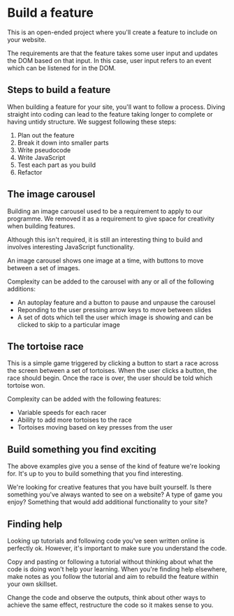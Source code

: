# Build a feature

This is an open-ended project where you'll create a feature to include on your website.

The requirements are that the feature takes some user input and updates the DOM based on that input. In this case, user input refers to an event which can be listened for in the DOM.

## Steps to build a feature

When building a feature for your site, you'll want to follow a process. Diving straight into coding can lead to the feature taking longer to complete or having untidy structure. We suggest following these steps:

1. Plan out the feature
1. Break it down into smaller parts
1. Write pseudocode
1. Write JavaScript
1. Test each part as you build
1. Refactor

## The image carousel

Building an image carousel used to be a requirement to apply to our programme. We removed it as a requirement to give space for creativity when building features.

Although this isn't required, it is still an interesting thing to build and involves interesting JavaScript functionality.

An image carousel shows one image at a time, with buttons to move between a set of images.

Complexity can be added to the carousel with any or all of the following additions:

- An autoplay feature and a button to pause and unpause the carousel
- Reponding to the user pressing arrow keys to move between slides
- A set of dots which tell the user which image is showing and can be clicked to skip to a particular image

## The tortoise race

This is a simple game triggered by clicking a button to start a race across the screen between a set of tortoises. When the user clicks a button, the race should begin. Once the race is over, the user should be told which tortoise won.

Complexity can be added with the following features:

- Variable speeds for each racer
- Ability to add more tortoises to the race
- Tortoises moving based on key presses from the user

## Build something you find exciting

The above examples give you a sense of the kind of feature we're looking for. It's up to you to build something that you find interesting.

We're looking for creative features that you have built yourself. Is there something you've always wanted to see on a website? A type of game you enjoy? Something that would add additional functionality to your site?

## Finding help

Looking up tutorials and following code you've seen written online is perfectly ok. However, it's important to make sure you understand the code.

Copy and pasting or following a tutorial without thinking about what the code is doing won't help your learning. When you're finding help elsewhere, make notes as you follow the tutorial and aim to rebuild the feature within your own skillset.

Change the code and observe the outputs, think about other ways to achieve the same effect, restructure the code so it makes sense to you.
